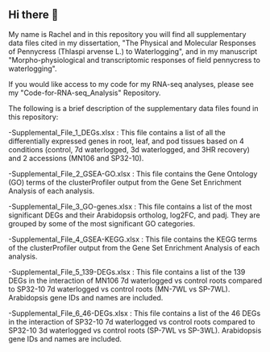 ## Hi there 👋

My name is Rachel and in this repository you will find all supplementary data files cited in my dissertation, "The Physical and Molecular Responses of Pennycress (Thlaspi arvense L.) to Waterlogging", and in my manuscript "Morpho-physiological and transcriptomic responses of field pennycress to waterlogging".

If you would like access to my code for my RNA-seq analyses, please see my "Code-for-RNA-seq_Analysis" Repository.





The following is a brief description of the supplementary data files found in this repository:

-Supplemental_File_1_DEGs.xlsx : This file contains a list of all the differentially expressed genes in root, leaf, and pod tissues based on 4 conditions (control, 7d waterlogged, 3d waterlogged, and 3HR recovery) and 2 accessions (MN106 and SP32-10).

-Supplemental_File_2_GSEA-GO.xlsx : This file contains the Gene Ontology (GO) terms of the clusterProfiler output from the Gene Set Enrichment Analysis of each analysis.

-Supplemental_File_3_GO-genes.xlsx : This file contains a list of the most significant DEGs and their Arabidopsis ortholog, log2FC, and padj. They are grouped by some of the most significant GO categories.

-Supplemental_File_4_GSEA-KEGG.xlsx : This file contains the KEGG terms of the clusterProfiler output from the Gene Set Enrichment Analysis of each analysis.

-Supplemental_File_5_139-DEGs.xlsx : This file contains a list of the 139 DEGs in the interaction of MN106 7d waterlogged vs control roots compared to SP32-10 7d waterlogged vs control roots (MN-7WL vs SP-7WL). Arabidopsis gene IDs and names are included.

-Supplemental_File_6_46-DEGs.xlsx : This file contains a list of the 46 DEGs in the interaction of SP32-10 7d waterlogged vs control roots compared to SP32-10 3d waterlogged vs control roots (SP-7WL vs SP-3WL). Arabidopsis gene IDs and names are included.
